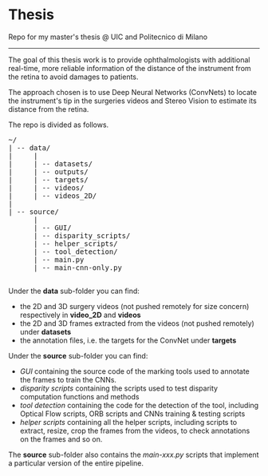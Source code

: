 # Thesis
Repo for my master's thesis @ UIC and Politecnico di Milano

***

The goal of this thesis work is to provide ophthalmologists with additional real-time, more reliable information of the
distance of the instrument from the retina to avoid damages to patients.

The approach chosen is to use Deep Neural Networks (ConvNets) to locate the instrument's tip in the surgeries videos and
Stereo Vision to estimate its distance from the retina.

The repo is divided as follows.
<pre>
~/
| -- data/
|     |
|     | -- datasets/
|     | -- outputs/
|     | -- targets/
|     | -- videos/
|     | -- videos_2D/
|
| -- source/
      |
      | -- GUI/
      | -- disparity_scripts/
      | -- helper_scripts/
      | -- tool_detection/
      | -- main.py
      | -- main-cnn-only.py

</pre>
Under the **data** sub-folder you can find:
- the 2D and 3D surgery videos (not pushed remotely for size concern) respectively in **video_2D** and **videos** 
- the 2D and 3D frames extracted from the videos (not pushed remotely) under **datasets**
- the annotation files, i.e. the targets for the ConvNet under **targets**

Under the **source** sub-folder you can find:
- _GUI_ containing the source code of the marking tools used to annotate the frames to train the CNNs.
- _disparity scripts_ containing the scripts used to test disparity computation functions and methods
- _tool detection_ containing the code for the detection of the tool, including Optical Flow scripts, ORB scripts and 
CNNs training & testing scripts
- _helper scripts_ containing all the helper scripts, including scripts to extract, resize, crop the frames from the videos,
 to check annotations on the frames and so on.

The **source** sub-folder also contains the _main-xxx.py_ scripts that implement a particular version of the entire pipeline.